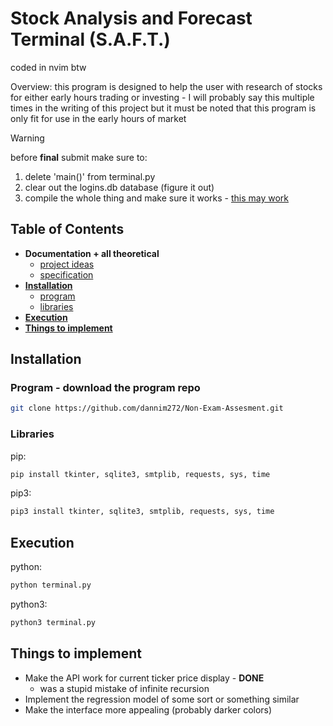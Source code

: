 # Stock Analysis and Forecast Terminal (S.A.F.T.)
coded in nvim btw

Overview: this program is designed to help the user with research of stocks for either early hours trading or investing - I will probably say this multiple times in the writing of this project but it must be noted that this program is only fit for use in the early hours of market

> [!WARNING]
> before **final** submit make sure to:
> 1. delete 'main()' from terminal.py
> 2. clear out the logins.db database (figure it out)
> 3. compile the whole thing and make sure it works - [this may work](https://www.geeksforgeeks.org/create-a-single-executable-from-a-python-project/)

## Table of Contents
- **Documentation + all theoretical**
    - [project ideas](https://github.com/dannim272/Non-Exam-Assesment/blob/master/theory/Project%20Ideas.md)
    - [specification](https://github.com/dannim272/Non-Exam-Assesment/blob/master/theory/Specification.md)
- [**Installation**](#installation)
    - [program](#program---download-the-program-repo)
    - [libraries](#libraries)
- [**Execution**](#execution)
- [**Things to implement**](#things-to-implement)

## Installation
### Program - download the program repo
```bash
git clone https://github.com/dannim272/Non-Exam-Assesment.git
```
### Libraries
pip:
```bash
pip install tkinter, sqlite3, smtplib, requests, sys, time
```
pip3:
```bash
pip3 install tkinter, sqlite3, smtplib, requests, sys, time
```

## Execution
python:
```bash
python terminal.py
```
python3:
```bash
python3 terminal.py
```

## Things to implement
- Make the API work for current ticker price display - **DONE**
    - was a stupid mistake of infinite recursion
- Implement the regression model of some sort or something similar
- Make the interface more appealing (probably darker colors)
